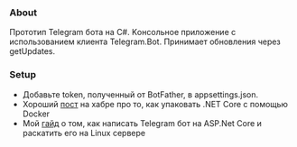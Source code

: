 ﻿### About
Прототип Telegram бота на C#. Kонсольное приложение с использованием клиента Telegram.Bot. Принимает обновления через getUpdates. 
### Setup
* Добавьте token, полученный от BotFather, в appsettings.json.
* Хороший [пост](https://habr.com/ru/company/microsoft/blog/435914/) на хабре про то, как упаковать .NET Core с помощью Docker
* Мой [гайд](https://salmonsenya.github.io/DiscourteousBotWebhook/) о том, как написать Telegram бот на ASP.Net Core и раскатить его на Linux сервере
